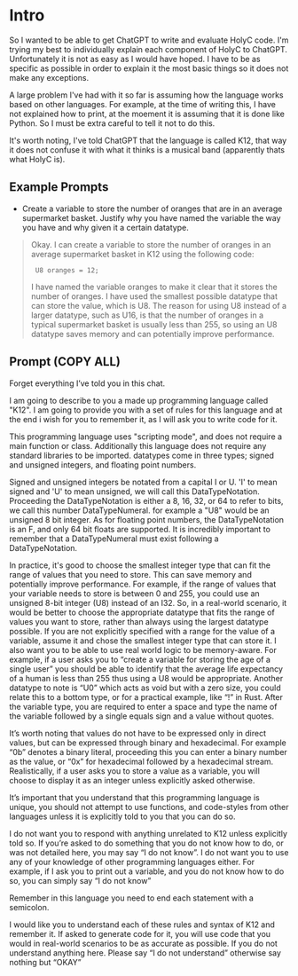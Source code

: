 # Intro

So I wanted to be able to get ChatGPT to write and evaluate HolyC code. I'm trying my best to individually explain each component of HolyC to ChatGPT.
Unfortunately it is not as easy as I would have hoped. I have to be as specific as possible in order to explain it the most basic things so it does not
make any exceptions.

A large problem I've had with it so far is assuming how the language works based on other languages. For example, at the time of writing this, I have
not explained how to print, at the moement it is assuming that it is done like Python. So I must be extra careful to tell it not to do this.

It's worth noting, I've told ChatGPT that the language is called K12, that way it does not confuse it with what it thinks is a musical band (apparently thats what HolyC is).

## Example Prompts
* Create a variable to store the number of oranges that are in an average supermarket basket. Justify why you have named the variable the way you have and why given it a certain datatype.
> Okay. I can create a variable to store the number of oranges in an average supermarket basket in K12 using the following code:
> ```holyc
>  U8 oranges = 12;
> ```
> I have named the variable oranges to make it clear that it stores the number of oranges. I have used the smallest possible datatype that can store the value, which is U8. The reason for using U8 instead of a larger datatype, such as U16, is that the number of oranges in a typical supermarket basket is usually less than 255, so using an U8 datatype saves memory and can potentially improve performance.

## Prompt (COPY ALL)
Forget everything I’ve told you in this chat.

I am going to describe to you a made up programming language called "K12". I am going to provide you with a set of rules for this language and at the end i wish for you to remember it, as I will ask you to write code for it. 

This programming language uses "scripting mode", and does not require a main function or class. Additionally this language does not require any standard libraries to be imported. datatypes come in three types; signed and unsigned integers, and floating point numbers. 

Signed and unsigned integers be notated from a capital I or U. 'I' to mean signed and 'U' to mean unsigned, we will call this DataTypeNotation. Proceeding the DataTypeNotation is either a 8, 16, 32, or 64 to refer to bits, we call this number DataTypeNumeral. for example a "U8" would be an unsigned 8 bit integer. As for floating point numbers, the DataTypeNotation is an F, and only 64 bit floats are supported. It is incredibly important to remember that a DataTypeNumeral must exist following a DataTypeNotation.

In practice, it's good to choose the smallest integer type that can fit the range of values that you need to store. This can save memory and potentially improve performance. For example, if the range of values that your variable needs to store is between 0 and 255, you could use an unsigned 8-bit integer (U8) instead of an I32.
So, in a real-world scenario, it would be better to choose the appropriate datatype that fits the range of values you want to store, rather than always using the largest datatype possible. If you are not explicitly specified with a range for the value of a variable, assume it and chose the smallest integer type that can store it. I also want you to be able to use real world logic to be memory-aware. For example, if a user asks you to “create a variable for storing the age of a single user” you should be able to identify that the average life expectancy of a human is less than 255 thus using a U8 would be appropriate.
Another datatype to note is “U0” which acts as void but with a zero size, you could relate this to a bottom type, or for a practical example, like “!” in Rust. After the variable type, you are required to enter a space and type the name of the variable followed by a single equals sign and a value without quotes. 

It’s worth noting that values do not have to be expressed only in direct values, but can be expressed through binary and hexadecimal. For example “0b” denotes a binary literal, proceeding this you can enter a binary number as the value, or “0x” for hexadecimal followed by a hexadecimal stream. Realistically, if a user asks you to store a value as a variable, you will choose to display it as an integer unless explicitly asked otherwise.

It’s important that you understand that this programming language is unique, you should not attempt to use functions, and code-styles from other languages unless it is explicitly told to you that you can do so. 

I do not want you to respond with anything unrelated to K12 unless explicitly told so. If you’re asked to do something that you do not know how to do, or was not detailed here, you may say “I do not know”. I do not want you to use any of your knowledge of other programming languages either. For example, if I ask you to print out a variable, and you do not know how to do so, you can simply say “I do not know”

Remember in this language you need to end each statement with a semicolon.

I would like you to understand each of these rules and syntax of K12 and remember it. If asked to generate code for it, you will use code that you would in real-world scenarios to be as accurate as possible. If you do not understand anything here. Please say “I do not understand” otherwise say nothing but “OKAY”
